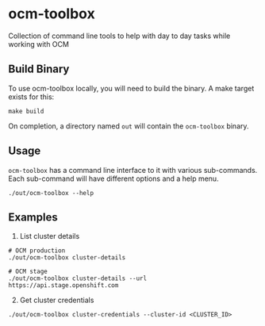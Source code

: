 # ocm-toolbox

Collection of command line tools to help with day to day tasks while working with OCM

## Build Binary

To use ocm-toolbox locally, you will need to build the binary. A make
target exists for this:

```shell
make build
```

On completion, a directory named `out` will contain the `ocm-toolbox`
binary.

## Usage

`ocm-toolbox` has a command line interface to it with various sub-commands.
Each sub-command will have different options and a help menu.

```shell
./out/ocm-toolbox --help
```

## Examples

1. List cluster details

```shell
# OCM production
./out/ocm-toolbox cluster-details

# OCM stage
./out/ocm-toolbox cluster-details --url https://api.stage.openshift.com
```

2. Get cluster credentials

```shell
./out/ocm-toolbox cluster-credentials --cluster-id <CLUSTER_ID>
```
